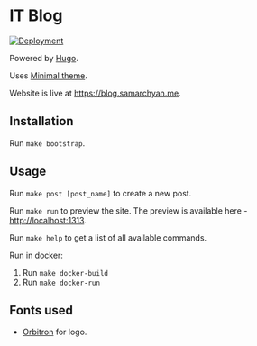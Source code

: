 # IT Blog

[![Deployment](https://github.com/desecho/blog/actions/workflows/deployment.yaml/badge.svg)](https://github.com/desecho/blog/actions/workflows/deployment.yaml)

Powered by [Hugo](https://gohugo.io/).

Uses [Minimal theme](https://github.com/calintat/minimal).

Website is live at <https://blog.samarchyan.me>.

## Installation

Run `make bootstrap`.

## Usage

Run `make post [post_name]` to create a new post.

Run `make run` to preview the site. The preview is available here - <http://localhost:1313>.

Run `make help` to get a list of all available commands.

Run in docker:

1. Run `make docker-build`
2. Run `make docker-run`

## Fonts used

* [Orbitron](https://fonts.google.com/specimen/Orbitron) for logo.
